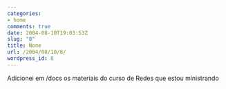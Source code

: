 ```yaml
---
categories:
- home
comments: true
date: 2004-08-10T19:03:53Z
slug: "8"
title: None
url: /2004/08/10/8/
wordpress_id: 8
---
```


Adicionei em /docs os materiais do curso de Redes que estou ministrando
